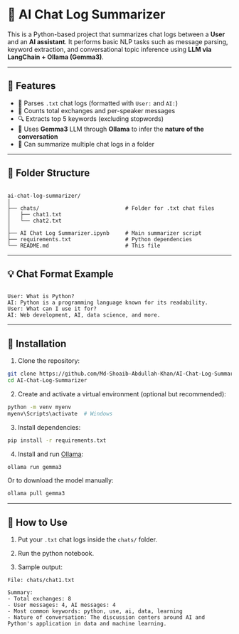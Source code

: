 # 🧠 AI Chat Log Summarizer

This is a Python-based project that summarizes chat logs between a **User** and an **AI assistant**. It performs basic NLP tasks such as message parsing, keyword extraction, and conversational topic inference using **LLM via LangChain + Ollama (Gemma3)**.

---

## 🚀 Features

- 📂 Parses `.txt` chat logs (formatted with `User:` and `AI:`)
- 🧮 Counts total exchanges and per-speaker messages
- 🔍 Extracts top 5 keywords (excluding stopwords)
- 🧠 Uses **Gemma3** LLM through **Ollama** to infer the **nature of the conversation**
- 📁 Can summarize multiple chat logs in a folder

---

## 📁 Folder Structure

```

ai-chat-log-summarizer/
│
├── chats/                           # Folder for .txt chat files
│   ├── chat1.txt
│   └── chat2.txt
│
├── AI Chat Log Summarizer.ipynb     # Main summarizer script
├── requirements.txt                 # Python dependencies
└── README.md                        # This file

```

---

## 💡 Chat Format Example

```

User: What is Python?
AI: Python is a programming language known for its readability.
User: What can I use it for?
AI: Web development, AI, data science, and more.

````

---

## 🔧 Installation

1. Clone the repository:

```bash
git clone https://github.com/Md-Shoaib-Abdullah-Khan/AI-Chat-Log-Summarizer.git
cd AI-Chat-Log-Summarizer
````

2. Create and activate a virtual environment (optional but recommended):

```bash
python -m venv myenv
myenv\Scripts\activate  # Windows
```

3. Install dependencies:

```bash
pip install -r requirements.txt
```

4. Install and run [Ollama](https://ollama.com/):

```bash
ollama run gemma3
```

Or to download the model manually:

```bash
ollama pull gemma3
```

---

## 🧪 How to Use

1. Put your `.txt` chat logs inside the `chats/` folder.

2. Run the python notebook.

3. Sample output:

```
File: chats/chat1.txt

Summary:
- Total exchanges: 8
- User messages: 4, AI messages: 4
- Most common keywords: python, use, ai, data, learning
- Nature of conversation: The discussion centers around AI and Python's application in data and machine learning.
```

